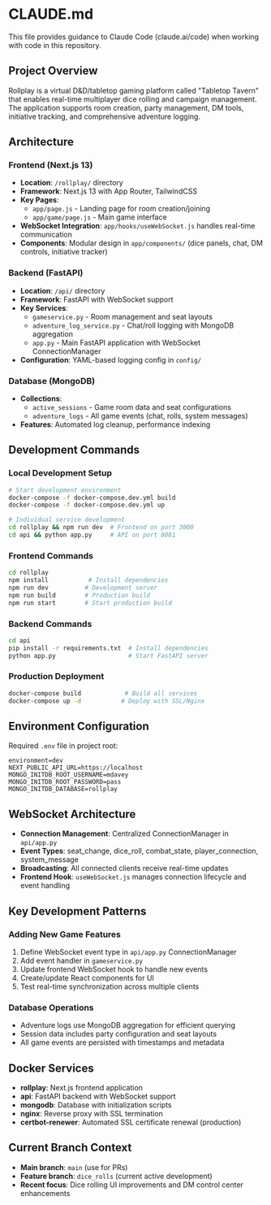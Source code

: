 # CLAUDE.md

This file provides guidance to Claude Code (claude.ai/code) when working with code in this repository.

## Project Overview

Rollplay is a virtual D&D/tabletop gaming platform called "Tabletop Tavern" that enables real-time multiplayer dice rolling and campaign management. The application supports room creation, party management, DM tools, initiative tracking, and comprehensive adventure logging.

## Architecture

### Frontend (Next.js 13)
- **Location**: `/rollplay/` directory
- **Framework**: Next.js 13 with App Router, TailwindCSS
- **Key Pages**: 
  - `app/page.js` - Landing page for room creation/joining
  - `app/game/page.js` - Main game interface
- **WebSocket Integration**: `app/hooks/useWebSocket.js` handles real-time communication
- **Components**: Modular design in `app/components/` (dice panels, chat, DM controls, initiative tracker)

### Backend (FastAPI)
- **Location**: `/api/` directory  
- **Framework**: FastAPI with WebSocket support
- **Key Services**:
  - `gameservice.py` - Room management and seat layouts
  - `adventure_log_service.py` - Chat/roll logging with MongoDB aggregation
  - `app.py` - Main FastAPI application with WebSocket ConnectionManager
- **Configuration**: YAML-based logging config in `config/`

### Database (MongoDB)
- **Collections**:
  - `active_sessions` - Game room data and seat configurations
  - `adventure_logs` - All game events (chat, rolls, system messages)
- **Features**: Automated log cleanup, performance indexing

## Development Commands

### Local Development Setup
```bash
# Start development environment
docker-compose -f docker-compose.dev.yml build
docker-compose -f docker-compose.dev.yml up

# Individual service development
cd rollplay && npm run dev  # Frontend on port 3000
cd api && python app.py     # API on port 8081
```

### Frontend Commands
```bash
cd rollplay
npm install           # Install dependencies
npm run dev          # Development server
npm run build        # Production build
npm run start        # Start production build
```

### Backend Commands  
```bash
cd api
pip install -r requirements.txt  # Install dependencies
python app.py                    # Start FastAPI server
```

### Production Deployment
```bash
docker-compose build            # Build all services
docker-compose up -d           # Deploy with SSL/Nginx
```

## Environment Configuration

Required `.env` file in project root:
```env
environment=dev
NEXT_PUBLIC_API_URL=https://localhost
MONGO_INITDB_ROOT_USERNAME=mdavey
MONGO_INITDB_ROOT_PASSWORD=pass
MONGO_INITDB_DATABASE=rollplay
```

## WebSocket Architecture

- **Connection Management**: Centralized ConnectionManager in `api/app.py`
- **Event Types**: seat_change, dice_roll, combat_state, player_connection, system_message
- **Broadcasting**: All connected clients receive real-time updates
- **Frontend Hook**: `useWebSocket.js` manages connection lifecycle and event handling

## Key Development Patterns

### Adding New Game Features
1. Define WebSocket event type in `api/app.py` ConnectionManager
2. Add event handler in `gameservice.py` 
3. Update frontend WebSocket hook to handle new events
4. Create/update React components for UI
5. Test real-time synchronization across multiple clients

### Database Operations
- Adventure logs use MongoDB aggregation for efficient querying
- Session data includes party configuration and seat layouts
- All game events are persisted with timestamps and metadata

## Docker Services
- **rollplay**: Next.js frontend application
- **api**: FastAPI backend with WebSocket support  
- **mongodb**: Database with initialization scripts
- **nginx**: Reverse proxy with SSL termination
- **certbot-renewer**: Automated SSL certificate renewal (production)

## Current Branch Context
- **Main branch**: `main` (use for PRs)
- **Feature branch**: `dice_rolls` (current active development)
- **Recent focus**: Dice rolling UI improvements and DM control center enhancements